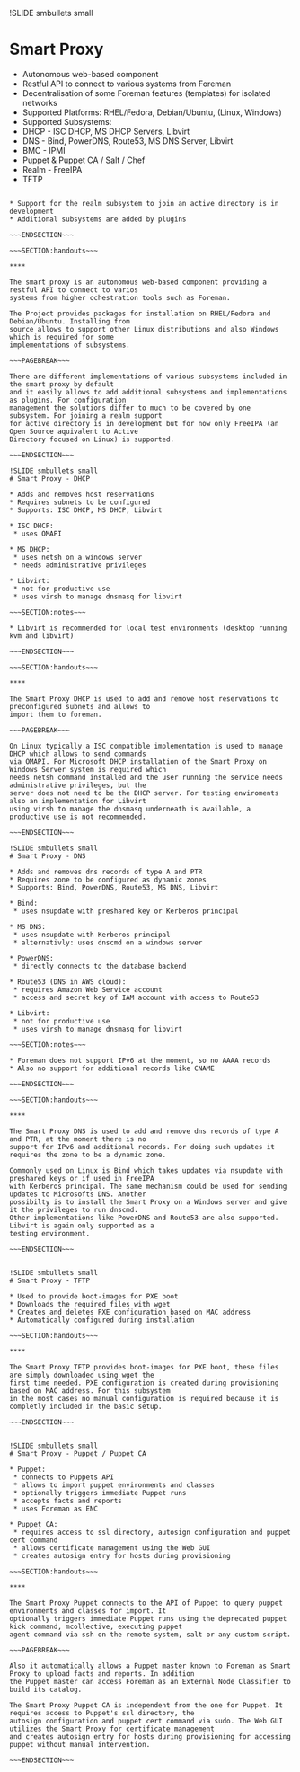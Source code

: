 !SLIDE smbullets small
# Smart Proxy

* Autonomous web-based component
 * Restful API to connect to various systems from Foreman
 * Decentralisation of some Foreman features (templates) for isolated networks
* Supported Platforms: RHEL/Fedora, Debian/Ubuntu, (Linux, Windows)
* Supported Subsystems:
 * DHCP - ISC DHCP, MS DHCP Servers, Libvirt
 * DNS - Bind, PowerDNS, Route53, MS DNS Server, Libvirt
 * BMC - IPMI
 * Puppet & Puppet CA / Salt / Chef
 * Realm - FreeIPA
 * TFTP 

~~~SECTION:notes~~~

* Support for the realm subsystem to join an active directory is in development
* Additional subsystems are added by plugins

~~~ENDSECTION~~~

~~~SECTION:handouts~~~

****

The smart proxy is an autonomous web-based component providing a restful API to connect to varios
systems from higher ochestration tools such as Foreman. 

The Project provides packages for installation on RHEL/Fedora and Debian/Ubuntu. Installing from
source allows to support other Linux distributions and also Windows which is required for some 
implementations of subsystems.

~~~PAGEBREAK~~~

There are different implementations of various subsystems included in the smart proxy by default
and it easily allows to add additional subsystems and implementations as plugins. For configuration
management the solutions differ to much to be covered by one subsystem. For joining a realm support
for active directory is in development but for now only FreeIPA (an Open Source aquivalent to Active
Directory focused on Linux) is supported.

~~~ENDSECTION~~~

!SLIDE smbullets small
# Smart Proxy - DHCP

* Adds and removes host reservations
* Requires subnets to be configured
* Supports: ISC DHCP, MS DHCP, Libvirt

* ISC DHCP:
 * uses OMAPI 

* MS DHCP:
 * uses netsh on a windows server
 * needs administrative privileges

* Libvirt:
 * not for productive use
 * uses virsh to manage dnsmasq for libvirt

~~~SECTION:notes~~~

* Libvirt is recommended for local test environments (desktop running kvm and libvirt)

~~~ENDSECTION~~~

~~~SECTION:handouts~~~

****

The Smart Proxy DHCP is used to add and remove host reservations to preconfigured subnets and allows to
import them to foreman.

~~~PAGEBREAK~~~

On Linux typically a ISC compatible implementation is used to manage DHCP which allows to send commands
via OMAPI. For Microsoft DHCP installation of the Smart Proxy on Windows Server system is required which
needs netsh command installed and the user running the service needs administrative privileges, but the
server does not need to be the DHCP server. For testing enviroments also an implementation for Libvirt
using virsh to manage the dnsmasq underneath is available, a productive use is not recommended.

~~~ENDSECTION~~~

!SLIDE smbullets small
# Smart Proxy - DNS

* Adds and removes dns records of type A and PTR
* Requires zone to be configured as dynamic zones
* Supports: Bind, PowerDNS, Route53, MS DNS, Libvirt

* Bind:
 * uses nsupdate with preshared key or Kerberos principal

* MS DNS:
 * uses nsupdate with Kerberos principal
 * alternativly: uses dnscmd on a windows server

* PowerDNS:
 * directly connects to the database backend

* Route53 (DNS in AWS cloud):
 * requires Amazon Web Service account
 * access and secret key of IAM account with access to Route53

* Libvirt:
 * not for productive use
 * uses virsh to manage dnsmasq for libvirt

~~~SECTION:notes~~~

* Foreman does not support IPv6 at the moment, so no AAAA records
* Also no support for additional records like CNAME 

~~~ENDSECTION~~~

~~~SECTION:handouts~~~

****

The Smart Proxy DNS is used to add and remove dns records of type A and PTR, at the moment there is no
support for IPv6 and additional records. For doing such updates it requires the zone to be a dynamic zone.

Commonly used on Linux is Bind which takes updates via nsupdate with preshared keys or if used in FreeIPA
with Kerberos principal. The same mechanism could be used for sending updates to Microsofts DNS. Another
possibilty is to install the Smart Proxy on a Windows server and give it the privileges to run dnscmd.
Other implementations like PowerDNS and Route53 are also supported. Libvirt is again only supported as a
testing environment.

~~~ENDSECTION~~~


!SLIDE smbullets small
# Smart Proxy - TFTP

* Used to provide boot-images for PXE boot
* Downloads the required files with wget
* Creates and deletes PXE configuration based on MAC address
* Automatically configured during installation

~~~SECTION:handouts~~~

****

The Smart Proxy TFTP provides boot-images for PXE boot, these files are simply downloaded using wget the
first time needed. PXE configuration is created during provisioning based on MAC address. For this subsystem
in the most cases no manual configuration is required because it is completly included in the basic setup.

~~~ENDSECTION~~~


!SLIDE smbullets small
# Smart Proxy - Puppet / Puppet CA

* Puppet:
 * connects to Puppets API
 * allows to import puppet environments and classes
 * optionally triggers immediate Puppet runs
 * accepts facts and reports
 * uses Foreman as ENC

* Puppet CA:
 * requires access to ssl directory, autosign configuration and puppet cert command
 * allows certificate management using the Web GUI
 * creates autosign entry for hosts during provisioning

~~~SECTION:handouts~~~

****

The Smart Proxy Puppet connects to the API of Puppet to query puppet environments and classes for import. It
optionally triggers immediate Puppet runs using the deprecated puppet kick command, mcollective, executing puppet
agent command via ssh on the remote system, salt or any custom script. 

~~~PAGEBREAK~~~

Also it automatically allows a Puppet master known to Foreman as Smart Proxy to upload facts and reports. In addition
the Puppet master can access Foreman as an External Node Classifier to build its catalog.

The Smart Proxy Puppet CA is independent from the one for Puppet. It requires access to Puppet's ssl directory, the 
autosign configuration and puppet cert command via sudo. The Web GUI utilizes the Smart Proxy for certificate management
and creates autosign entry for hosts during provisioning for accessing puppet without manual intervention.

~~~ENDSECTION~~~
